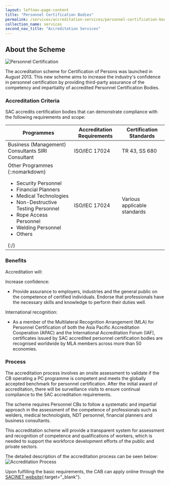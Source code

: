 ```yaml
---
layout: leftnav-page-content
title: "Personnel Certification Bodies"
permalink: /services/accreditation-services/personnel-certification-bodies
collection_name: services
second_nav_title: "Accreditation Services"
---
```


## About the Scheme

![Personnel Certification](/images/services/personnel-certification-accreditation.jpg)

The accreditation scheme for Certification of Persons was launched in August 2013. This new scheme aims to increase the industry's confidence in personnel certification by providing third-party assurance of the competency and impartiality of accredited Personnel Certification Bodies.

### Accreditation Criteria

SAC accredits certification bodies that can demonstrate compliance with the following requirements and scope:

| Programmes | Accreditation Requirements | Certification Standards |
|------------|----------------------------|-------------------------|
| Business (Management) Consultants SIRI Consultant | ISO/IEC 17024 | TR 43, SS 680 |
| Other Programmes {::nomarkdown}<ul><li>Security Personnel</li><li>Financial Planners</li><li>Medical Technologies</li><li>Non-Destructive Testing Personnel</li><li>Rope Access Personnel</li><li>Welding Personnel</li><li>Others</li></ul>{:/} | ISO/IEC 17024 | Various applicable standards |

<!-- COMMENT: the '{::nomarkdown}{:/}' tags are used to process HTML code between the tags -->

### Benefits
Accreditation will:

Increase confidence:
*  Provide assurance to employers, industries and the general public on the competence of certified individuals. Endorse that professionals have the necessary skills and knowledge to perform their duties well.

International recognition:
*  As a member of the Multilateral Recognition Arrangement (MLA) for Personnel Certification of both the Asia Pacific Accreditation Cooperation (APAC) and the International Accreditation Forum (IAF), certificates issued by SAC accredited personnel certification bodies are recognised worldwide by MLA members across more than 50 economies.


### Process
The accreditation process involves an onsite assessment to validate if the CB operating a PC programme is competent and meets the globally accepted benchmark for personnel certification. After the initial award of accreditation, there will be surveillance
visits to ensure continual compliance to the SAC accreditation requirements.

The scheme requires Personnel CBs to follow a systematic and impartial approach in the assessment of the competence of professionals such as welders, medical technologists, NDT personnel, financial planners and business consultants.

This accreditation scheme will provide a transparent system for assessment and recognition of competence and qualifications of workers, which is needed to support the workforce development efforts of the public and private sectors.

The detailed description of the accreditation process can be seen below:  
![Accreditation Process](/images/services/sac-accreditation-process-flowchart.jpg) 

Upon fulfilling the basic requirements, the CAB can apply online through the [SACINET website](https://sacinet2.enterprisesg.gov.sg){:target="_blank"}. 


